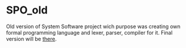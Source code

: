 # SPO_old 
Old version of System Software project wich purpose was creating own formal programming language and lexer, parser, compiler for it. Final version will be [there](https://github.com/pustoshilov-d/system_software).
